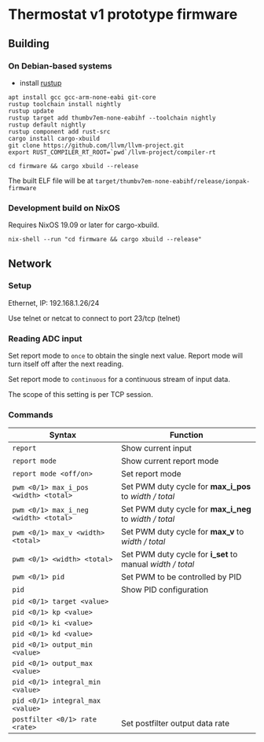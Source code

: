 # Thermostat v1 prototype firmware

## Building

### On Debian-based systems

- install [rustup](https://rustup.rs/)

```shell
apt install gcc gcc-arm-none-eabi git-core
rustup toolchain install nightly
rustup update
rustup target add thumbv7em-none-eabihf --toolchain nightly
rustup default nightly
rustup component add rust-src
cargo install cargo-xbuild
git clone https://github.com/llvm/llvm-project.git
export RUST_COMPILER_RT_ROOT=`pwd`/llvm-project/compiler-rt

cd firmware && cargo xbuild --release
```

The built ELF file will be at `target/thumbv7em-none-eabihf/release/ionpak-firmware`

### Development build on NixOS

Requires NixOS 19.09 or later for cargo-xbuild.

```shell
nix-shell --run "cd firmware && cargo xbuild --release"
```

## Network

### Setup

Ethernet, IP: 192.168.1.26/24

Use telnet or netcat to connect to port 23/tcp (telnet)

### Reading ADC input

Set report mode to `once` to obtain the single next value. Report mode
will turn itself off after the next reading.

Set report mode to `continuous` for a continuous stream of input data.

The scope of this setting is per TCP session.


### Commands

| Syntax                                | Function                                                   |
| ---                                   | ---                                                        |
| `report`                              | Show current input                                         |
| `report mode`                         | Show current report mode                                   |
| `report mode <off/on>`                | Set report mode                                            |
| `pwm <0/1> max_i_pos <width> <total>` | Set PWM duty cycle for **max_i_pos** to *width / total*    |
| `pwm <0/1> max_i_neg <width> <total>` | Set PWM duty cycle for **max_i_neg** to *width / total*    |
| `pwm <0/1> max_v <width> <total>`     | Set PWM duty cycle for **max_v** to *width / total*        |
| `pwm <0/1> <width> <total>`           | Set PWM duty cycle for **i_set** to manual *width / total* |
| `pwm <0/1> pid`                       | Set PWM to be controlled by PID                            |
| `pid`                                 | Show PID configuration                                     |
| `pid <0/1> target <value>`            |                                                            |
| `pid <0/1> kp <value>`                |                                                            |
| `pid <0/1> ki <value>`                |                                                            |
| `pid <0/1> kd <value>`                |                                                            |
| `pid <0/1> output_min <value>`        |                                                            |
| `pid <0/1> output_max <value>`        |                                                            |
| `pid <0/1> integral_min <value>`      |                                                            |
| `pid <0/1> integral_max <value>`      |                                                            |
| `postfilter <0/1> rate <rate>`        | Set postfilter output data rate                            |
